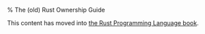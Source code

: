 % The (old) Rust Ownership Guide

This content has moved into
[the Rust Programming Language book](book/ownership.html).
